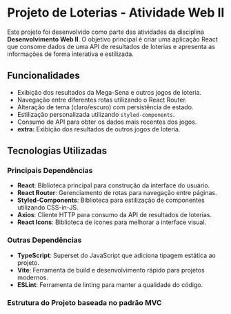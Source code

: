 # Projeto de Loterias - Atividade Web II

Este projeto foi desenvolvido como parte das atividades da disciplina **Desenvolvimento Web II**. O objetivo principal é criar uma aplicação React que consome dados de uma API de resultados de loterias e apresenta as informações de forma interativa e estilizada.

## Funcionalidades

- Exibição dos resultados da Mega-Sena e outros jogos de loteria.
- Navegação entre diferentes rotas utilizando o React Router.
- Alteração de tema (claro/escuro) com persistência de estado.
- Estilização personalizada utilizando `styled-components`.
- Consumo de API para obter os dados mais recentes dos jogos.
- **extra:** Exibição dos resultados de outros jogos de loteria.

## Tecnologias Utilizadas

### Principais Dependências

- **React**: Biblioteca principal para construção da interface do usuário.
- **React Router**: Gerenciamento de rotas para navegação entre páginas.
- **Styled-Components**: Biblioteca para estilização de componentes utilizando CSS-in-JS.
- **Axios**: Cliente HTTP para consumo da API de resultados de loterias.
- **React Icons**: Biblioteca de ícones para melhorar a interface visual.

### Outras Dependências

- **TypeScript**: Superset do JavaScript que adiciona tipagem estática ao projeto.
- **Vite**: Ferramenta de build e desenvolvimento rápido para projetos modernos.
- **ESLint**: Ferramenta de linting para manter a qualidade do código.

### Estrutura do Projeto baseada no padrão MVC